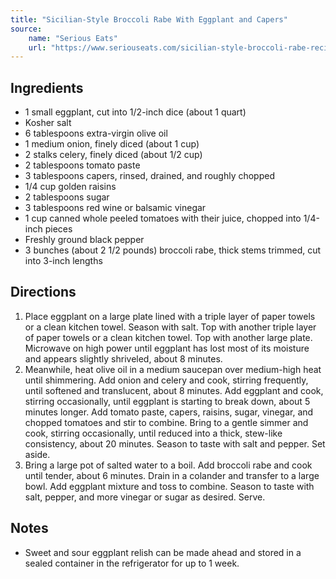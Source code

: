 ```yaml
---
title: "Sicilian-Style Broccoli Rabe With Eggplant and Capers"
source:
    name: "Serious Eats"
    url: "https://www.seriouseats.com/sicilian-style-broccoli-rabe-recipe"
---
```


## Ingredients

-   1 small eggplant, cut into 1/2-inch dice (about 1 quart)
-   Kosher salt
-   6 tablespoons extra-virgin olive oil
-   1 medium onion, finely diced (about 1 cup)
-   2 stalks celery, finely diced (about 1/2 cup)
-   2 tablespoons tomato paste
-   3 tablespoons capers, rinsed, drained, and roughly chopped
-   1/4 cup golden raisins
-   2 tablespoons sugar
-   3 tablespoons red wine or balsamic vinegar
-   1 cup canned whole peeled tomatoes with their juice, chopped into 1/4-inch pieces
-   Freshly ground black pepper
-   3 bunches (about 2 1/2 pounds) broccoli rabe, thick stems trimmed, cut into 3-inch lengths

## Directions

1. Place eggplant on a large plate lined with a triple layer of paper towels or a clean kitchen towel. Season with salt. Top with another triple layer of paper towels or a clean kitchen towel. Top with another large plate. Microwave on high power until eggplant has lost most of its moisture and appears slightly shriveled, about 8 minutes.
1. Meanwhile, heat olive oil in a medium saucepan over medium-high heat until shimmering. Add onion and celery and cook, stirring frequently, until softened and translucent, about 8 minutes. Add eggplant and cook, stirring occasionally, until eggplant is starting to break down, about 5 minutes longer. Add tomato paste, capers, raisins, sugar, vinegar, and chopped tomatoes and stir to combine. Bring to a gentle simmer and cook, stirring occasionally, until reduced into a thick, stew-like consistency, about 20 minutes. Season to taste with salt and pepper. Set aside.
1. Bring a large pot of salted water to a boil. Add broccoli rabe and cook until tender, about 6 minutes. Drain in a colander and transfer to a large bowl. Add eggplant mixture and toss to combine. Season to taste with salt, pepper, and more vinegar or sugar as desired. Serve.

## Notes

-   Sweet and sour eggplant relish can be made ahead and stored in a sealed container in the refrigerator for up to 1 week.
